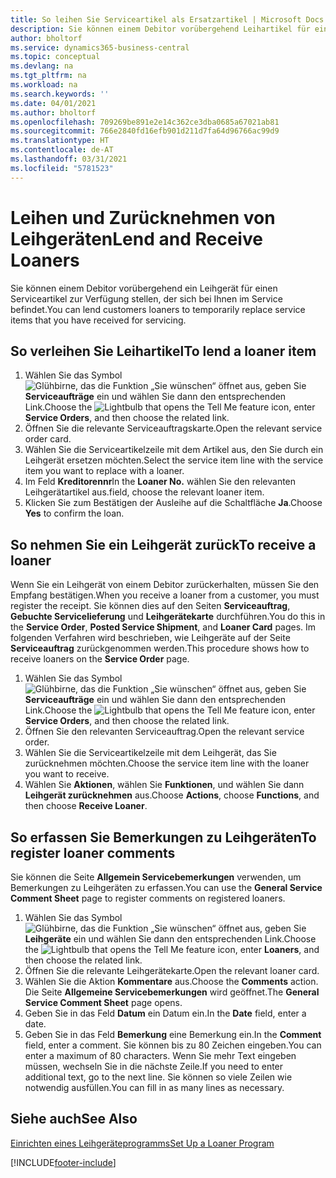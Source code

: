 ```yaml
---
title: So leihen Sie Serviceartikel als Ersatzartikel | Microsoft Docs
description: Sie können einem Debitor vorübergehend Leihartikel für einen Serviceartikel zur Verfügung stellen, der sich bei Ihnen im Service befindet.
author: bholtorf
ms.service: dynamics365-business-central
ms.topic: conceptual
ms.devlang: na
ms.tgt_pltfrm: na
ms.workload: na
ms.search.keywords: ''
ms.date: 04/01/2021
ms.author: bholtorf
ms.openlocfilehash: 709269be891e2e14c362ce3dba0685a67021ab81
ms.sourcegitcommit: 766e2840fd16efb901d211d7fa64d96766ac99d9
ms.translationtype: HT
ms.contentlocale: de-AT
ms.lasthandoff: 03/31/2021
ms.locfileid: "5781523"
---
```

# <a name="lend-and-receive-loaners"></a><span data-ttu-id="57802-103">Leihen und Zurücknehmen von Leihgeräten</span><span class="sxs-lookup"><span data-stu-id="57802-103">Lend and Receive Loaners</span></span>
<span data-ttu-id="57802-104">Sie können einem Debitor vorübergehend ein Leihgerät für einen Serviceartikel zur Verfügung stellen, der sich bei Ihnen im Service befindet.</span><span class="sxs-lookup"><span data-stu-id="57802-104">You can lend customers loaners to temporarily replace service items that you have received for servicing.</span></span>  
  
## <a name="to-lend-a-loaner-item"></a><span data-ttu-id="57802-105">So verleihen Sie Leihartikel</span><span class="sxs-lookup"><span data-stu-id="57802-105">To lend a loaner item</span></span>    
1. <span data-ttu-id="57802-106">Wählen Sie das Symbol ![Glühbirne, das die Funktion „Sie wünschen“ öffnet](media/ui-search/search_small.png "Tell Me-Funktion") aus, geben Sie **Serviceaufträge** ein und wählen Sie dann den entsprechenden Link.</span><span class="sxs-lookup"><span data-stu-id="57802-106">Choose the ![Lightbulb that opens the Tell Me feature](media/ui-search/search_small.png "Tell me what you want to do") icon, enter **Service Orders**, and then choose the related link.</span></span>  
2. <span data-ttu-id="57802-107">Öffnen Sie die relevante Serviceauftragskarte.</span><span class="sxs-lookup"><span data-stu-id="57802-107">Open the relevant service order card.</span></span>  
3. <span data-ttu-id="57802-108">Wählen Sie die Serviceartikelzeile mit dem Artikel aus, den Sie durch ein Leihgerät ersetzen möchten.</span><span class="sxs-lookup"><span data-stu-id="57802-108">Select the service item line with the service item you want to replace with a loaner.</span></span>  
4. <span data-ttu-id="57802-109">Im Feld **Kreditorennr**</span><span class="sxs-lookup"><span data-stu-id="57802-109">In the **Loaner No.**</span></span> <span data-ttu-id="57802-110">wählen Sie den relevanten Leihgerätartikel aus.</span><span class="sxs-lookup"><span data-stu-id="57802-110">field, choose the relevant loaner item.</span></span>  
5. <span data-ttu-id="57802-111">Klicken Sie zum Bestätigen der Ausleihe auf die Schaltfläche **Ja**.</span><span class="sxs-lookup"><span data-stu-id="57802-111">Choose **Yes** to confirm the loan.</span></span>  

## <a name="to-receive-a-loaner"></a><span data-ttu-id="57802-112">So nehmen Sie ein Leihgerät zurück</span><span class="sxs-lookup"><span data-stu-id="57802-112">To receive a loaner</span></span>  
<span data-ttu-id="57802-113">Wenn Sie ein Leihgerät von einem Debitor zurückerhalten, müssen Sie den Empfang bestätigen.</span><span class="sxs-lookup"><span data-stu-id="57802-113">When you receive a loaner from a customer, you must register the receipt.</span></span> <span data-ttu-id="57802-114">Sie können dies auf den Seiten **Serviceauftrag**, **Gebuchte Servicelieferung** und **Leihgerätekarte** durchführen.</span><span class="sxs-lookup"><span data-stu-id="57802-114">You do this in the **Service Order**, **Posted Service Shipment**, and **Loaner Card** pages.</span></span> <span data-ttu-id="57802-115">Im folgenden Verfahren wird beschrieben, wie Leihgeräte auf der Seite **Serviceauftrag** zurückgenommen werden.</span><span class="sxs-lookup"><span data-stu-id="57802-115">This procedure shows how to receive loaners on the **Service Order** page.</span></span>  
  
1. <span data-ttu-id="57802-116">Wählen Sie das Symbol ![Glühbirne, das die Funktion „Sie wünschen“ öffnet](media/ui-search/search_small.png "Tell Me-Funktion") aus, geben Sie **Serviceaufträge** ein und wählen Sie dann den entsprechenden Link.</span><span class="sxs-lookup"><span data-stu-id="57802-116">Choose the ![Lightbulb that opens the Tell Me feature](media/ui-search/search_small.png "Tell me what you want to do") icon, enter **Service Orders**, and then choose the related link.</span></span>  
2. <span data-ttu-id="57802-117">Öffnen Sie den relevanten Serviceauftrag.</span><span class="sxs-lookup"><span data-stu-id="57802-117">Open the relevant service order.</span></span>  
3. <span data-ttu-id="57802-118">Wählen Sie die Serviceartikelzeile mit dem Leihgerät, das Sie zurücknehmen möchten.</span><span class="sxs-lookup"><span data-stu-id="57802-118">Choose the service item line with the loaner you want to receive.</span></span>  
4. <span data-ttu-id="57802-119">Wählen Sie **Aktionen**, wählen Sie **Funktionen**, und wählen Sie dann **Leihgerät zurücknehmen** aus.</span><span class="sxs-lookup"><span data-stu-id="57802-119">Choose **Actions**, choose **Functions**, and then choose **Receive Loaner**.</span></span>  

## <a name="to-register-loaner-comments"></a><span data-ttu-id="57802-120">So erfassen Sie Bemerkungen zu Leihgeräten</span><span class="sxs-lookup"><span data-stu-id="57802-120">To register loaner comments</span></span>  
<span data-ttu-id="57802-121">Sie können die Seite **Allgemein Servicebemerkungen** verwenden, um Bemerkungen zu Leihgeräten zu erfassen.</span><span class="sxs-lookup"><span data-stu-id="57802-121">You can use the **General Service Comment Sheet** page to register comments on registered loaners.</span></span>  
  
1. <span data-ttu-id="57802-122">Wählen Sie das Symbol ![Glühbirne, das die Funktion „Sie wünschen“ öffnet](media/ui-search/search_small.png "Tell Me-Funktion") aus, geben Sie **Leihgeräte** ein und wählen Sie dann den entsprechenden Link.</span><span class="sxs-lookup"><span data-stu-id="57802-122">Choose the ![Lightbulb that opens the Tell Me feature](media/ui-search/search_small.png "Tell me what you want to do") icon, enter **Loaners**, and then choose the related link.</span></span>  
2. <span data-ttu-id="57802-123">Öffnen Sie die relevante Leihgerätekarte.</span><span class="sxs-lookup"><span data-stu-id="57802-123">Open the relevant loaner card.</span></span>  
3. <span data-ttu-id="57802-124">Wählen Sie die Aktion **Kommentare** aus.</span><span class="sxs-lookup"><span data-stu-id="57802-124">Choose the **Comments** action.</span></span> <span data-ttu-id="57802-125">Die Seite **Allgemeine Servicebemerkungen** wird geöffnet.</span><span class="sxs-lookup"><span data-stu-id="57802-125">The **General Service Comment Sheet** page opens.</span></span>  
4. <span data-ttu-id="57802-126">Geben Sie in das Feld **Datum** ein Datum ein.</span><span class="sxs-lookup"><span data-stu-id="57802-126">In the **Date** field, enter a date.</span></span>  
5. <span data-ttu-id="57802-127">Geben Sie in das Feld **Bemerkung** eine Bemerkung ein.</span><span class="sxs-lookup"><span data-stu-id="57802-127">In the **Comment** field, enter a comment.</span></span> <span data-ttu-id="57802-128">Sie können bis zu 80 Zeichen eingeben.</span><span class="sxs-lookup"><span data-stu-id="57802-128">You can enter a maximum of 80 characters.</span></span> <span data-ttu-id="57802-129">Wenn Sie mehr Text eingeben müssen, wechseln Sie in die nächste Zeile.</span><span class="sxs-lookup"><span data-stu-id="57802-129">If you need to enter additional text, go to the next line.</span></span> <span data-ttu-id="57802-130">Sie können so viele Zeilen wie notwendig ausfüllen.</span><span class="sxs-lookup"><span data-stu-id="57802-130">You can fill in as many lines as necessary.</span></span>  
  
## <a name="see-also"></a><span data-ttu-id="57802-131">Siehe auch</span><span class="sxs-lookup"><span data-stu-id="57802-131">See Also</span></span>  
[<span data-ttu-id="57802-132">Einrichten eines Leihgeräteprogramms</span><span class="sxs-lookup"><span data-stu-id="57802-132">Set Up a Loaner Program</span></span>](service-how-setup-loaner-program.md)   


[!INCLUDE[footer-include](includes/footer-banner.md)]